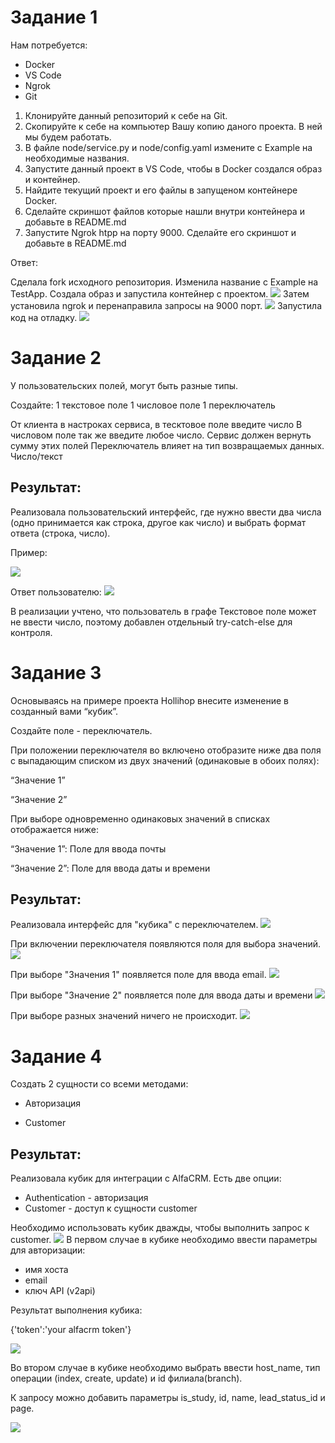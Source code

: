 # Задание 1
Нам потребуется:
 - Docker
 - VS Code
 - Ngrok
 - Git

1. Клонируйте данный репозиторий к себе на Git.
2. Скопируйте к себе на компьютер Вашу копию даного проекта. В ней мы будем работать.
3. В файле node/service.py и node/config.yaml измените с Example на необходимые названия.
4. Запустите данный проект в VS Code, чтобы в Docker создался образ и контейнер.
5. Найдите текущий проект и его файлы в запущеном контейнере Docker.
6. Сделайте скриншот файлов которые нашли внутри контейнера и добавьте в README.md
7. Запустите Ngrok htpp на порту 9000. Сделайте его скриншот и добавьте в README.md

Ответ:

Сделала fork исходного репозитория. Изменила название с Example на TestApp.
Создала образ и запустила контейнер с проектом.
![](images/Docker.PNG)
Затем установила ngrok и перенаправила запросы на 9000 порт.
![](images/ngrok_with_auth.PNG)
Запустила код на отладку.
![](images/debug.PNG)

# Задание 2
У пользовательских полей, могут быть разные типы.

Создайте:
 1 текстовое поле
 1 числовое поле
 1 переключатель
 
 
От клиента в настроках сервиса, в тесктовое поле введите число
В числовом поле так же введите любое число.
Сервис должен вернуть сумму этих полей
Переключатель влияет на тип возвращаемых данных. Число/текст

## Результат:

Реализовала пользовательский интерфейс, где нужно ввести два числа (одно принимается как строка, другое как число) и выбрать формат ответа (строка, число).

Пример:

![](images/User-inteface.PNG)

Ответ пользователю:
![](images/result.PNG)

В реализации учтено, что пользователь в графе Текстовое поле может не ввести число, поэтому добавлен отдельный try-catch-else для контроля. 

# Задание 3
Основываясь на примере проекта Hollihop внесите изменение в созданный вами “кубик”.

Создайте поле - переключатель.

При положении переключателя во включено отобразите ниже два поля с выпадающим списком из двух значений (одинаковые в обоих полях):

“Значение 1”

“Значение 2”

При выборе одновременно одинаковых значений в списках отображается ниже:

“Значение 1”: Поле для ввода почты

“Значение 2”: Поле для ввода даты и времени

## Результат:

Реализовала интерфейс для "кубика" c переключателем.
![](images/start_interface.PNG)

При включении переключателя появляются поля для выбора значений.
![](images/switch_on.PNG)

При выборе "Значения 1" появляется поле для ввода email.
![](images/email.PNG)

При выборе "Значение 2" появляется поле для ввода даты и времени
![](images/datetime.PNG)

При выборе разных значений ничего не происходит.
![](images/different_options.PNG)

# Задание 4

Создать 2 сущности со всеми методами:

- Авторизация

- Customer

## Результат:

Реализовала кубик для интеграции с AlfaCRM.
Есть две опции: 
- Authentication - авторизация
- Customer - доступ к сущности customer

Необходимо использовать кубик дважды, чтобы выполнить запрос к customer.
![](images/two_cubes.png)
В первом случае в кубике необходимо ввести параметры для авторизации: 
- имя хоста
- email
- ключ API (v2api)

Результат выполнения кубика:

{'token':'your alfacrm token'}

![](images/auth_token.png)

Во втором случае в кубике необходимо выбрать ввести host_name, тип операции (index, create, update) и id филиала(branch).

К запросу можно добавить параметры is_study, id, name, lead_status_id и page.

![](images/index.png)